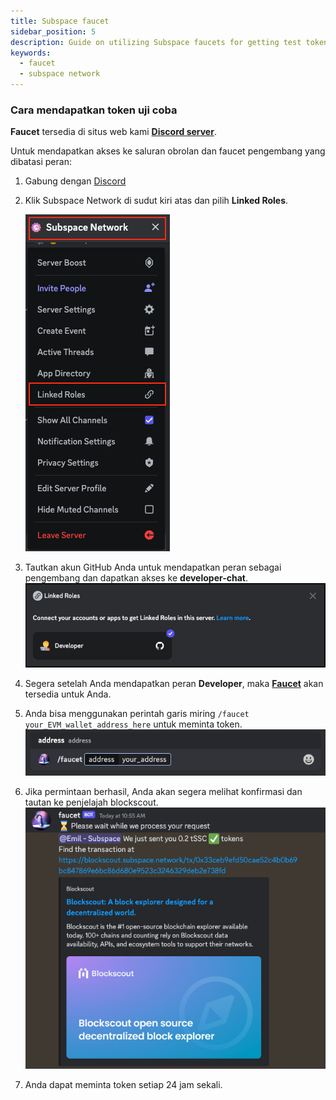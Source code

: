 ```yaml
---
title: Subspace faucet
sidebar_position: 5
description: Guide on utilizing Subspace faucets for getting test tokens
keywords:
  - faucet
  - subspace network
---
```


### Cara mendapatkan token uji coba

**Faucet** tersedia di situs web kami [**Discord server**](https://discord.gg/subspace-network).


Untuk mendapatkan akses ke saluran obrolan dan faucet pengembang yang dibatasi peran:
1. Gabung dengan [Discord](https://discord.gg/subspace-network)
2. Klik Subspace Network di sudut kiri atas dan pilih **Linked Roles**.

   ![Discord-1](/img/developers/Discord-1.png)

3. Tautkan akun GitHub Anda untuk mendapatkan peran sebagai pengembang dan dapatkan akses ke **developer-chat**. 
   ![Discord-2](/img/developers/Discord-2.png)

4. Segera setelah Anda mendapatkan peran **Developer**, maka [**Faucet**](https://discord.com/channels/864285291518361610/1133496871499862077) akan tersedia untuk Anda. 

5. Anda bisa menggunakan perintah garis miring `/faucet your_EVM_wallet_address_here` untuk meminta token. 
  ![Faucet-1](/img/developers/Faucet-1.png)

6. Jika permintaan berhasil, Anda akan segera melihat konfirmasi dan tautan ke penjelajah blockscout.
  ![Faucet-2](/img/developers/Faucet-2.png)

7. Anda dapat meminta token setiap 24 jam sekali.
